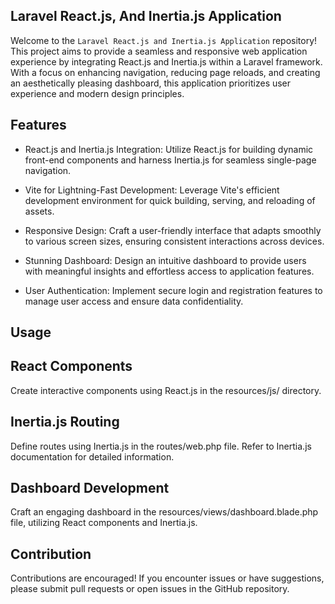 ## Laravel React.js, And Inertia.js Application

Welcome to the `Laravel React.js and Inertia.js Application` repository! This project aims to provide a seamless and responsive web application experience by integrating React.js and Inertia.js within a Laravel framework. With a focus on enhancing navigation, reducing page reloads, and creating an aesthetically pleasing dashboard, this application prioritizes user experience and modern design principles.

## Features

- React.js and Inertia.js Integration: Utilize React.js for building dynamic front-end components and harness Inertia.js for seamless single-page navigation.

- Vite for Lightning-Fast Development: Leverage Vite's efficient development environment for quick building, serving, and reloading of assets.

- Responsive Design: Craft a user-friendly interface that adapts smoothly to various screen sizes, ensuring consistent interactions across devices.

- Stunning Dashboard: Design an intuitive dashboard to provide users with meaningful insights and effortless access to application features.

- User Authentication: Implement secure login and registration features to manage user access and ensure data confidentiality.

## Usage
## React Components
Create interactive components using React.js in the resources/js/ directory.

## Inertia.js Routing
Define routes using Inertia.js in the routes/web.php file. Refer to Inertia.js documentation for detailed information.

## Dashboard Development
Craft an engaging dashboard in the resources/views/dashboard.blade.php file, utilizing React components and Inertia.js.

## Contribution
Contributions are encouraged! If you encounter issues or have suggestions, please submit pull requests or open issues in the GitHub repository.
